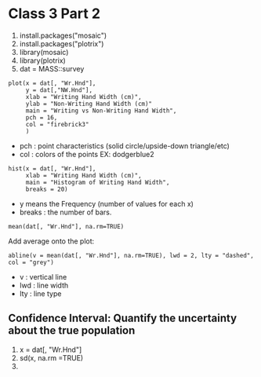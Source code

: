 # Class 3 Part 2
1. install.packages("mosaic")
2. install.packages("plotrix")
3. library(mosaic)
4. library(plotrix)
5. dat = MASS::survey
```
plot(x = dat[, "Wr.Hnd"], 
     y = dat[,"NW.Hnd"], 
     xlab = "Writing Hand Width (cm)",
     ylab = "Non-Writing Hand Width (cm)"
     main = "Writing vs Non-Writing Hand Width",
     pch = 16, 
     col = "firebrick3"
     )
```
+ pch : point characteristics (solid circle/upside-down triangle/etc)
+ col : colors of the points EX: dodgerblue2

```
hist(x = dat[, "Wr.Hnd"], 
     xlab = "Writing Hand Width (cm)",
     main = "Histogram of Writing Hand Width",
     breaks = 20)
```
+ y means the Frequency (number of values for each x)
+ breaks : the number of bars.

```
mean(dat[, "Wr.Hnd"], na.rm=TRUE)
```
Add average onto the plot: 
```
abline(v = mean(dat[, "Wr.Hnd"], na.rm=TRUE), lwd = 2, lty = "dashed", col = "grey")
```
+ v : vertical line
+ lwd : line width 
+ lty : line type

## Confidence Interval: Quantify the uncertainty about the true population
1. x = dat[, "Wr.Hnd"]
2. sd(x, na.rm =TRUE)
3. 

